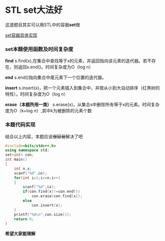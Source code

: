 # STL set大法好
这道题目其实可以用STL中的容器**set**做

[set容器具体实现](https://www.baidu.com/link?url=rTIQUuAaf0HfSrgwfQOzarFyzp5mmn6orZn-XSG2Uk2gfmg-wt29ZzHTMcy_qRAIpgENd-cn49O5alHrJK_n1-M-_1wUmZ2UVm5jibLuy-u&wd=&eqid=c9272ae500055a26000000045e5905c4)
### set本题使用函数及时间复杂度
**find**
 s.find(x),在集合中查找等于x的元素，并返回指向该元素的迭代器。若不存在，则返回s.end()。时间复杂度为O（log n）
 
**end**
 s.end()指向集合中尾元素下一个位置的迭代器。

**insert**
 s.insert(x)，把一个元素插入到集合中，并按从小到大自动排序（红黑树的特性）。时间复杂度为O（log n）
 
**erase（本题所用一类）**
 s.erase(x)，从集合s中删除所有等于x的元素。时间复杂度为O（k+log n）,其中k为被删除的元素个数
###  本题代码实现

结合以上内容，本题应该~~很容易~~解决了吧
```cpp
#include<bits/stdc++.h>
using namespace std;
set<int> con;
int main()
{
	int n,x;
	scanf("%d",&n);
	for(int i=1;i<=n;i++)
	{
		scanf("%d",&x);
		if(con.find(x)!=con.end())
		    con.erase(con.find(x));
		else
		    con.insert(x);
	}
	printf("%d\n",con.size());
	return 0;
}
```

**希望大家能理解**
